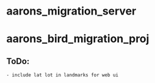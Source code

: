 # aarons_migration_server
# aarons_bird_migration_proj

## ToDo:
    - include lat lot in landmarks for web ui